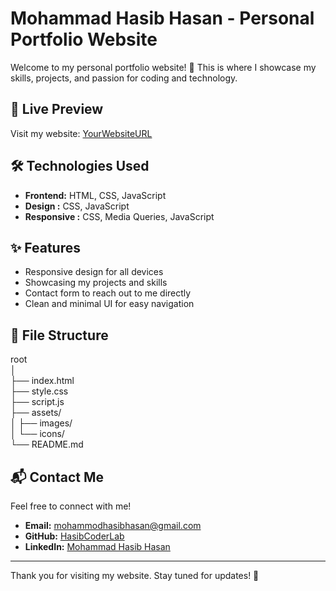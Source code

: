 # Mohammad Hasib Hasan - Personal Portfolio Website

Welcome to my personal portfolio website! 🌟 This is where I showcase my skills, projects, and passion for coding and technology.

## 🔗 Live Preview
Visit my website: [YourWebsiteURL](https://coderhasib.vercel.app/)

## 🛠️ Technologies Used
- **Frontend:** HTML, CSS, JavaScript  
- **Design :**  CSS, JavaScript 
- **Responsive :**  CSS, Media Queries, JavaScript 

## ✨ Features
- Responsive design for all devices  
- Showcasing my projects and skills  
- Contact form to reach out to me directly  
- Clean and minimal UI for easy navigation  

## 📂 File Structure
root  
│  
├── index.html  
├── style.css  
├── script.js  
├── assets/  
│   ├── images/  
│   └── icons/  
└── README.md  



## 📬 Contact Me
Feel free to connect with me!  
- **Email:** mohammodhasibhasan@gmail.com
- **GitHub:** [HasibCoderLab](https://github.com/HasibCoderLab)  
- **LinkedIn:** [Mohammad Hasib Hasan](https://www.linkedin.com/in/mohammod-hasib-hasan-coder-boy)

---

Thank you for visiting my website. Stay tuned for updates! 🚀

